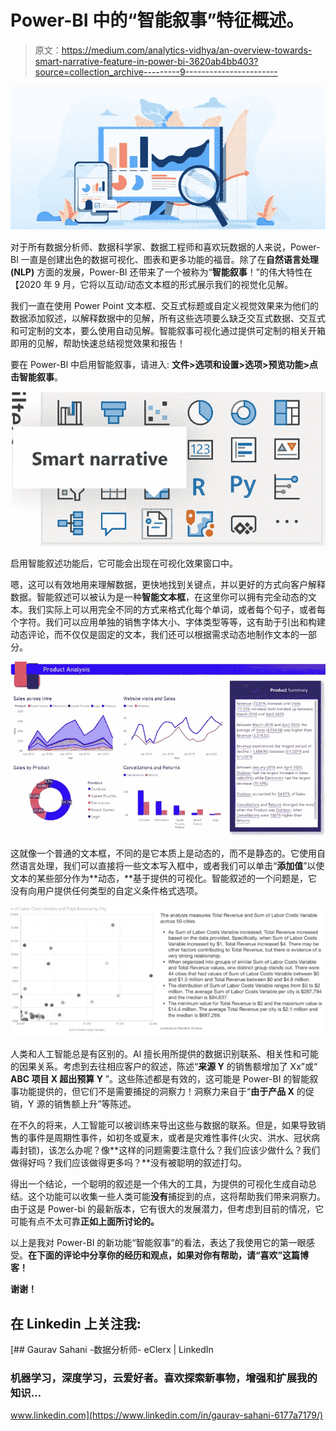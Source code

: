 # Power-BI 中的“智能叙事”特征概述。

> 原文：<https://medium.com/analytics-vidhya/an-overview-towards-smart-narrative-feature-in-power-bi-3620ab4bb403?source=collection_archive---------9----------------------->

![](img/15201e06d98ee066b48509e06f5c8ed8.png)

对于所有数据分析师、数据科学家、数据工程师和喜欢玩数据的人来说，Power-BI 一直是创建出色的数据可视化、图表和更多功能的福音。除了在**自然语言处理(NLP)** 方面的发展，Power-BI 还带来了一个被称为“**智能叙事**！”的伟大特性在【2020 年 9 月，它将以互动/动态文本框的形式展示我们的视觉化见解。

我们一直在使用 Power Point 文本框、交互式标题或自定义视觉效果来为他们的数据添加叙述，以解释数据中的见解，所有这些选项要么缺乏交互式数据、交互式和可定制的文本，要么使用自动见解。智能叙事可视化通过提供可定制的相关开箱即用的见解，帮助快速总结视觉效果和报告！

要在 Power-Bl 中启用智能叙事，请进入:
**文件>选项和设置>选项>预览功能>点击智能叙事**。

![](img/c2c63f489dfdc3677da7d84998ec5186.png)

启用智能叙述功能后，它可能会出现在可视化效果窗口中。

嗯，这可以有效地用来理解数据，更快地找到关键点，并以更好的方式向客户解释数据。智能叙述可以被认为是一种**智能文本框**，在这里你可以拥有完全动态的文本。我们实际上可以用完全不同的方式来格式化每个单词，或者每个句子，或者每个字符。我们可以应用单独的销售字体大小、字体类型等等，这有助于引出和构建动态评论，而不仅仅是固定的文本，我们还可以根据需求动态地制作文本的一部分。

![](img/1bbd840c79de4bce6a5c2fae3c85a29a.png)

这就像一个普通的文本框，不同的是它本质上是动态的，而不是静态的。它使用自然语言处理，我们可以直接将一些文本写入框中，或者我们可以单击“**添加值**”以使文本的某些部分作为**动态，**基于提供的可视化。智能叙述的一个问题是，它没有向用户提供任何类型的自定义条件格式选项。

![](img/924e7fd7e94406c68e6600f5c6b99b94.png)

人类和人工智能总是有区别的。Al
擅长用所提供的数据识别联系、相关性和可能的因果关系。考虑到去往相应客户的叙述，陈述“**来源 Y** 的销售额增加了 Xx”或“ **ABC 项目 X 超出预算 Y** ”。这些陈述都是有效的，这可能是 Power-BI 的智能叙事功能提供的，但它们不是需要捕捉的洞察力！洞察力来自于“**由于产品 X** 的促销，Y 源的销售额上升”等陈述。

在不久的将来，人工智能可以被训练来导出这些与数据的联系。但是，如果导致销售的事件是周期性事件，如初冬或夏末，或者是灾难性事件(火灾、洪水、冠状病毒封锁)，该怎么办呢？像**这样的问题需要注意什么？我们应该少做什么？我们做得好吗？我们应该做得更多吗？**没有被聪明的叙述打勾。

得出一个结论，一个聪明的叙述是一个伟大的工具，为提供的可视化生成自动总结。这个功能可以收集一些人类可能**没有**捕捉到的点，这将帮助我们带来洞察力。由于这是 Power-bi 的最新版本，它有很大的发展潜力，但考虑到目前的情况，它可能有点不太可靠**正如上面所讨论的。**

以上是我对 Power-BI 的新功能“智能叙事”的看法，表达了我使用它的第一眼感受。**在下面的评论中分享你的经历和观点，如果对你有帮助，请“喜欢”这篇博客！**

**谢谢！**

## **在 Linkedin 上关注我:**

[](https://www.linkedin.com/in/gaurav-sahani-6177a7179/) [## Gaurav Sahani -数据分析师- eClerx | LinkedIn

### 机器学习，深度学习，云爱好者。喜欢探索新事物，增强和扩展我的知识…

www.linkedin.com](https://www.linkedin.com/in/gaurav-sahani-6177a7179/)